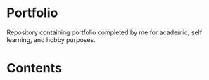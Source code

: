 # Portfolio
Repository containing portfolio completed by me for academic, self learning, and hobby purposes. 
# Contents
